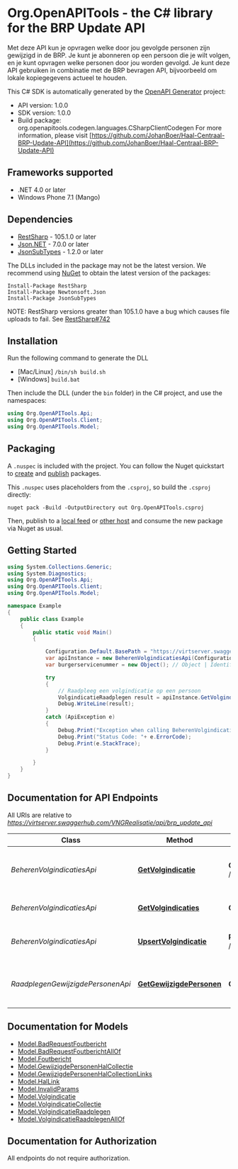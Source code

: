 # Org.OpenAPITools - the C# library for the BRP Update API

Met deze API kun je opvragen welke door jou gevolgde personen zijn gewijzigd in de BRP. Je kunt je abonneren op een persoon die je wilt volgen, en je kunt opvragen welke personen door jou worden gevolgd. Je kunt deze API gebruiken in combinatie met de BRP bevragen API, bijvoorbeeld om lokale kopiegegevens actueel te houden.

This C# SDK is automatically generated by the [OpenAPI Generator](https://openapi-generator.tech) project:

- API version: 1.0.0
- SDK version: 1.0.0
- Build package: org.openapitools.codegen.languages.CSharpClientCodegen
    For more information, please visit [https://github.com/JohanBoer/Haal-Centraal-BRP-Update-API](https://github.com/JohanBoer/Haal-Centraal-BRP-Update-API)

## Frameworks supported


- .NET 4.0 or later
- Windows Phone 7.1 (Mango)

## Dependencies


- [RestSharp](https://www.nuget.org/packages/RestSharp) - 105.1.0 or later
- [Json.NET](https://www.nuget.org/packages/Newtonsoft.Json/) - 7.0.0 or later
- [JsonSubTypes](https://www.nuget.org/packages/JsonSubTypes/) - 1.2.0 or later

The DLLs included in the package may not be the latest version. We recommend using [NuGet](https://docs.nuget.org/consume/installing-nuget) to obtain the latest version of the packages:

```
Install-Package RestSharp
Install-Package Newtonsoft.Json
Install-Package JsonSubTypes
```

NOTE: RestSharp versions greater than 105.1.0 have a bug which causes file uploads to fail. See [RestSharp#742](https://github.com/restsharp/RestSharp/issues/742)

## Installation

Run the following command to generate the DLL

- [Mac/Linux] `/bin/sh build.sh`
- [Windows] `build.bat`

Then include the DLL (under the `bin` folder) in the C# project, and use the namespaces:

```csharp
using Org.OpenAPITools.Api;
using Org.OpenAPITools.Client;
using Org.OpenAPITools.Model;

```


## Packaging

A `.nuspec` is included with the project. You can follow the Nuget quickstart to [create](https://docs.microsoft.com/en-us/nuget/quickstart/create-and-publish-a-package#create-the-package) and [publish](https://docs.microsoft.com/en-us/nuget/quickstart/create-and-publish-a-package#publish-the-package) packages.

This `.nuspec` uses placeholders from the `.csproj`, so build the `.csproj` directly:

```
nuget pack -Build -OutputDirectory out Org.OpenAPITools.csproj
```

Then, publish to a [local feed](https://docs.microsoft.com/en-us/nuget/hosting-packages/local-feeds) or [other host](https://docs.microsoft.com/en-us/nuget/hosting-packages/overview) and consume the new package via Nuget as usual.


## Getting Started

```csharp
using System.Collections.Generic;
using System.Diagnostics;
using Org.OpenAPITools.Api;
using Org.OpenAPITools.Client;
using Org.OpenAPITools.Model;

namespace Example
{
    public class Example
    {
        public static void Main()
        {

            Configuration.Default.BasePath = "https://virtserver.swaggerhub.com/VNGRealisatie/api/brp_update_api";
            var apiInstance = new BeherenVolgindicatiesApi(Configuration.Default);
            var burgerservicenummer = new Object(); // Object | Identificerend gegeven van een ingeschreven natuurlijk persoon, als bedoeld in artikel 1.1 van de Wet algemene bepalingen burgerservicenummer.

            try
            {
                // Raadpleeg een volgindicatie op een persoon
                VolgindicatieRaadplegen result = apiInstance.GetVolgindicatie(burgerservicenummer);
                Debug.WriteLine(result);
            }
            catch (ApiException e)
            {
                Debug.Print("Exception when calling BeherenVolgindicatiesApi.GetVolgindicatie: " + e.Message );
                Debug.Print("Status Code: "+ e.ErrorCode);
                Debug.Print(e.StackTrace);
            }

        }
    }
}
```

## Documentation for API Endpoints

All URIs are relative to *https://virtserver.swaggerhub.com/VNGRealisatie/api/brp_update_api*

Class | Method | HTTP request | Description
------------ | ------------- | ------------- | -------------
*BeherenVolgindicatiesApi* | [**GetVolgindicatie**](docs/BeherenVolgindicatiesApi.md#getvolgindicatie) | **GET** /volgindicaties/{burgerservicenummer} | Raadpleeg een volgindicatie op een persoon
*BeherenVolgindicatiesApi* | [**GetVolgindicaties**](docs/BeherenVolgindicatiesApi.md#getvolgindicaties) | **GET** /volgindicaties | Raadpleeg actieve volgindicaties
*BeherenVolgindicatiesApi* | [**UpsertVolgindicatie**](docs/BeherenVolgindicatiesApi.md#upsertvolgindicatie) | **PUT** /volgindicaties/{burgerservicenummer} | Plaats, wijzig of beëindig een volgindicatie
*RaadplegenGewijzigdePersonenApi* | [**GetGewijzigdePersonen**](docs/RaadplegenGewijzigdePersonenApi.md#getgewijzigdepersonen) | **GET** /wijzigingen | Raadpleeg personen met gewijzigde gegevens


## Documentation for Models

 - [Model.BadRequestFoutbericht](docs/BadRequestFoutbericht.md)
 - [Model.BadRequestFoutberichtAllOf](docs/BadRequestFoutberichtAllOf.md)
 - [Model.Foutbericht](docs/Foutbericht.md)
 - [Model.GewijzigdePersonenHalCollectie](docs/GewijzigdePersonenHalCollectie.md)
 - [Model.GewijzigdePersonenHalCollectionLinks](docs/GewijzigdePersonenHalCollectionLinks.md)
 - [Model.HalLink](docs/HalLink.md)
 - [Model.InvalidParams](docs/InvalidParams.md)
 - [Model.Volgindicatie](docs/Volgindicatie.md)
 - [Model.VolgindicatieCollectie](docs/VolgindicatieCollectie.md)
 - [Model.VolgindicatieRaadplegen](docs/VolgindicatieRaadplegen.md)
 - [Model.VolgindicatieRaadplegenAllOf](docs/VolgindicatieRaadplegenAllOf.md)


## Documentation for Authorization

All endpoints do not require authorization.
